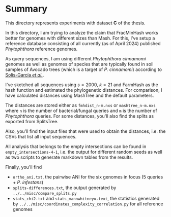 # Summary

This directory represents experiments with dataset **C** of the thesis.

In this directory, I am trying to analyze the claim that FracMinHash works
better for genomes with different sizes than Mash. For this, I've setup a
reference database consisting of all currently (as of April 2024) published
_Phytophthora_ reference genomes.

As query sequences, I am using different _Phytophthora cinnamomi_ genomes as
well as genomes of species that are typically found in soil samples of Avocado
trees (which is a target of _P. cinnamomi_) according to [Solís-García _et
al._](https://pubmed.ncbi.nlm.nih.gov/33510714/).

I've sketched all sequences using $s=2000$, $k=21$ and FarmHash as the hash
function and estimated the phylogenetic distances. For comparison, I have
calculated distances using MashTree and the default parameters.

The distances are stored either as `fmhdist_n-m.nxs` or `mashtree_n-m.nxs` where
`n` is the number of bacterial/fungal queries and `m` is the number of
_Phytophthora_ queries. For some distances, you'll also find the splits as
exported from SplitsTree.

Also, you'll find the input files that were used to obtain the distances, i.e.
the CSVs that list all input sequences.

All analysis that belongs to the empty intersections can be found in
`empty_intersections-4-1`, i.e. the output for different random seeds as well as
two scripts to generate markdown tables from the results.

Finally, you'll find

- `ortho_ani.txt`, the pairwise ANI for the six genomes in focus (5 queries +
  _P. infestans_)
- `splits-differences.txt`, the output generated by `../../misc/compare_splits.py`
- `stats_chi2.txt` and `stats_mannwhitneyu.text`, the statistics generated by
  `../../misc/coordinates_complexity_correlation.py` for all reference genomes


